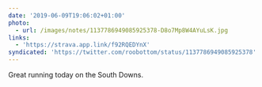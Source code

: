 ```yaml
---
date: '2019-06-09T19:06:02+01:00'
photo:
  - url: /images/notes/1137786949085925378-D8o7Mp8W4AYuLsK.jpg
links:
  - 'https://strava.app.link/f92RQEDYnX'
syndicated: 'https://twitter.com/roobottom/status/1137786949085925378'
---
```

Great running today on the South Downs. 
 
